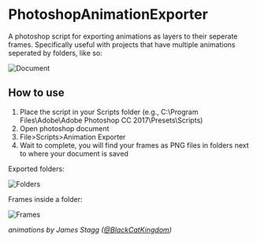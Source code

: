 # PhotoshopAnimationExporter
A photoshop script for exporting animations as layers to their seperate frames. Specifically useful with projects that have multiple animations seperated by folders, like so:

![Document](https://i.imgur.com/941mnz7.png)

## How to use
1. Place the script in your Scripts folder (e.g., C:\Program Files\Adobe\Adobe Photoshop CC 2017\Presets\Scripts)
2. Open photoshop document
3. File>Scripts>Animation Exporter
4. Wait to complete, you will find your frames as PNG files in folders next to where your document is saved

Exported folders:

![Folders](https://i.imgur.com/rwcI0Cg.png)

Frames inside a folder:

![Frames](https://i.imgur.com/1D3Yjb8.png)

*animations by James Stagg ([@BlackCatKingdom](https://twitter.com/BlackCatKingdom))*